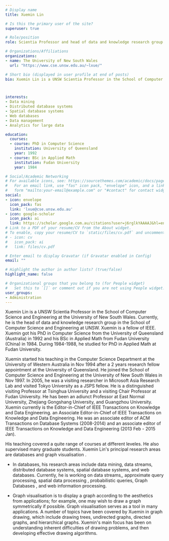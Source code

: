 ```yaml
---
# Display name
title: Xuemin Lin

# Is this the primary user of the site?
superuser: true

# Role/position
role: Scientia Professor and head of data and knowledge research group in the School of Computer Science and Engineering at UNSW

# Organizations/Affiliations
organizations:
- name: The University of New South Wales
  url: "https://www.cse.unsw.edu.au/~lxue/"

# Short bio (displayed in user profile at end of posts)
bio: Xuemin Lin is a UNSW Scientia Professor in the School of Computer Science and Engineering at the University of New South Wales. Currently, he is the head of data and knowledge research group in the School of Computer Science and Engineering at UNSW. 



interests:
- Data mining
- Distributed database systems
- Spatial database systems
- Web databases
- Data management
- Analytics for large data

education:
  courses:
  - course: PhD in Computer Science
    institution: University of Queensland
    year: 1992 
  - course: BSc in Applied Math
    institution: Fudan University
    year: 1984 

# Social/Academic Networking
# For available icons, see: https://sourcethemes.com/academic/docs/page-builder/#icons
#   For an email link, use "fas" icon pack, "envelope" icon, and a link in the
#   form "mailto:your-email@example.com" or "#contact" for contact widget.
social:
- icon: envelope
  icon_pack: fas
  link: 'lxue@cse.unsw.edu.au'
- icon: google-scholar
  icon_pack: ai
  link: https://scholar.google.com.au/citations?user=j6rglkYAAAAJ&hl=en
# Link to a PDF of your resume/CV from the About widget.
# To enable, copy your resume/CV to `static/files/cv.pdf` and uncomment the lines below.
# - icon: cv
#   icon_pack: ai
#   link: files/cv.pdf

# Enter email to display Gravatar (if Gravatar enabled in Config)
email: ""

# Highlight the author in author lists? (true/false)
highlight_name: false

# Organizational groups that you belong to (for People widget)
#   Set this to `[]` or comment out if you are not using People widget.
user_groups:
- Administration
---
```


Xuemin Lin is a UNSW Scientia Professor in the School of Computer Science and Engineering at the University of New South Wales. Currently, he is the head of data and knowledge research group in the School of Computer Science and Engineering at UNSW. Xuemin is a fellow of IEEE. Xuemin got his PhD in Computer Science from the University of Queensland (Australia) in 1992 and his BSc in Applied Math from Fudan University (China) in 1984. During 1984-1988, he studied for PhD in Applied Math at Fudan University.

Xuemin started his teaching in the Computer Science Department at the University of Western Australia in Nov 1994 after a 2 years research fellow appointment at the University of Queensland. He joined the School of Computer Science and Engineering at the University of New South Wales in Nov 1997. In 2005, he was a visiting researcher in Microsoft Asia Research Lab and visited Tokyo University as a JSPS fellow. He is a distinguished visiting Professor at Tsinghua University and a visiting Chair Professor at Fudan University. He has been an adiunct Professor at East Normal University, Zhejiang Gongshang University, and Guangzhou University. Xuemin currently is the Editor-in-Chief of IEEE Transactions on Knowledge and Data Engineering. an Associate Editor-in-Chief of IEEE Transactions on Knowledge and Data Engineering. He was an associate editor of ACM Transactions on Database Systems (2008-2014) and an associate editor of IEEE Transactions on Knowledge and Data Engineering (2013 Feb - 2015 Jan).

His teaching covered a quite range of courses at different leveles. He also supervised many graduate students. Xuemin Lin's principal research areas are databases and graph visualisation .

- In databases, his research areas include data mining, data streams, distributed database systems, spatial database systems, and web databases. Currently, he is working on data streams,, approximate query processing, spatial data processing , probabilistic queries, Graph Databases , and web information processing.

- Graph visualisation is to display a graph according to the aesthetics from applications; for example, one may wish to draw a graph symmetrically if possible. Graph visualisation serves as a tool in many applications. A number of topics have been covered by Xuemin in graph drawing, which include drawing trees, undirected graphs, directed graphs, and hierarchical graphs. Xuemin's main focus has been on understanding inherent difficulties of drawing problems, and then developing effective drawing algorithms.